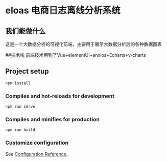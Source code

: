 # eloas 电商日志离线分析系统
## 我们能做什么
这是一个大数据分析的可视化前端，主要用于展示大数据分析后的各种数据图表

##技术栈
前端技术用到了Vue+elementUI+anxios+Echarts+v-charts
## Project setup
```
npm install
```

### Compiles and hot-reloads for development
```
npm run serve
```

### Compiles and minifies for production
```
npm run build
```

### Customize configuration
See [Configuration Reference](https://cli.vuejs.org/config/).
